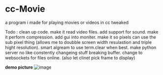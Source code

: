 # cc-Movie
a program i made for playing movies or videos in cc tweaked

Todo : 
clean up code.
make it read video files.
add support for sound.
make it perform compression.
add gui into moniter.
make it so pixels can use the sub pixel thing (allows me to doubble screen width resulastion and triple hight resolution).
smart algream to use term.clear when best.
make python server no like constently changeing stuff breaking buffer.
change to websockets for files online. (also let clinet pick frame to display)


**demo picture**
![image](https://user-images.githubusercontent.com/66819523/147517125-7a4c61b7-ba61-4d35-a189-064a23d34f72.png)





